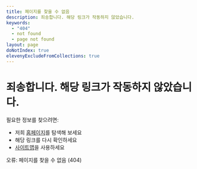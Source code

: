 ```yaml
---
title: 페이지를 찾을 수 없음
description: 죄송합니다. 해당 링크가 작동하지 않았습니다.
keywords:
  - "404"
  - not found
  - page not found
layout: page
doNotIndex: true
elevenyExcludeFromCollections: true
---
```

# 죄송합니다. 해당 링크가 작동하지 않았습니다.

필요한 정보를 찾으려면:

* 저희 [홈페이지](/ko/)를 탐색해 보세요
* 해당 링크를 다시 확인하세요
* [사이트맵](/sitemap)을 사용하세요

오류: 페이지를 찾을 수 없음 (404)